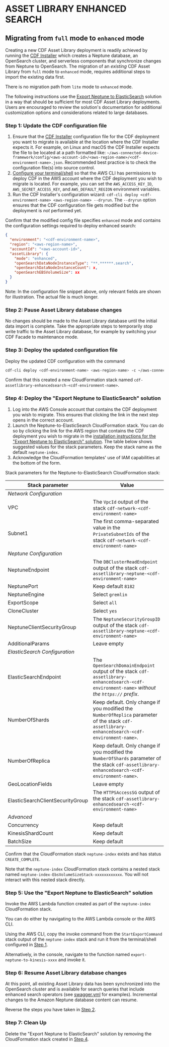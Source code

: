 # ASSET LIBRARY ENHANCED SEARCH

## Migrating from `full` mode to `enhanced` mode

Creating a new CDF Asset Library deployment is readily achieved by running the [CDF Installer](../../installer/README.md) which creates a Neptune database, an OpenSearch cluster, and serverless components that synchronize changes from Neptune to OpenSearch.
The migration of an _existing_ CDF Asset Library from `full` mode to `enhanced` mode, requires additional steps to import the existing data first.

There is no migration path from `lite` mode to `enhanced` mode.

The following instructions use the [Export Neptune to ElasticSearch](https://github.com/awslabs/amazon-neptune-tools/tree/master/export-neptune-to-elasticsearch) solution in a way that should be sufficient for most CDF Asset Library deployments.
Users are encouraged to review the solution's documentation for additional customization options and considerations related to large databases.

### Step 1: Update the CDF configuration file

1. Ensure that the [CDF Installer](../../installer/README.md) configuration file for the CDF deployment you want to migrate is available at the location where the CDF Installer expects it. For example, on Linux and macOS the CDF Installer expects the file to be located at a path formatted like: `~/aws-connected-device-framework/config/<aws-account-id>/<aws-region-name>/<cdf-environment-name>.json`. Recommended best practice is to check the configuration file(s) into source control.
2. [Configure your terminal/shell](https://docs.aws.amazon.com/cli/latest/userguide/cli-configure-envvars.html) so that the AWS CLI has permissions to deploy CDF in the AWS account where the CDF deployment you wish to migrate is located. For example, you can set the `AWS_ACCESS_KEY_ID`, `AWS_SECRET_ACCESS_KEY`, and `AWS_DEFAULT_REGION` environment variables.
3. Run the CDF Installer's configuration wizard: `cdf-cli deploy <cdf-environment-name> <aws-region-name> --dryrun`. The `--dryrun` option ensures that the CDF configuration file gets modified but the deployment is _not_ performed yet.

Confirm that the modified config file specifies `enhanced` mode and contains the configuration settings required to deploy enhanced search:

```json
{
  "environment": "<cdf-environment-name>",
  "region": "<aws-region-name>",
  "accountId": "<aws-account-id>",
  "assetLibrary": {
    "mode": "enhanced",
    "openSearchDataNodeInstanceType": "**.******.search",
    "openSearchDataNodeInstanceCount": x,
    "openSearchEBSVolumeSize": xx
  }
}
```

Note: In the configuration file snippet above, only relevant fields are shown for illustration. The actual file is much longer.

### Step 2: Pause Asset Library database changes

No changes should be made to the Asset Library database until the initial data import is complete.
Take the appropriate steps to temporarily stop write traffic to the Asset Library database, for example by switching your CDF Facade to maintenance mode.

### Step 3: Deploy the updated configuration file

Deploy the updated CDF configuration with the command

```sh
cdf-cli deploy <cdf-environment-name> <aws-region-name> -c ~/aws-connected-device-framework/config/<aws-account-id>/<aws-region-name>/<cdf-environment-name>.json
```

Confirm that this created a new CloudFormation stack named `cdf-assetlibrary-enhancedsearch-<cdf-environment-name>`.

### Step 4: Deploy the "Export Neptune to ElasticSearch" solution

1. Log into the AWS Console account that contains the CDF deployment you wish to migrate.
This ensures that clicking the link in the next step opens in the correct account.
2. Launch the Neptune-to-ElasticSearch CloudFormation stack.
You can do so by clicking the link for the AWS region that contains the CDF deployment you wish to migrate in the [installation instructions for the "Export Neptune to ElasticSearch" solution](https://github.com/awslabs/amazon-neptune-tools/blob/master/export-neptune-to-elasticsearch/readme.md#installation). The table below shows suggested values for the stack parameters. Keep the stack name as the default `neptune-index`.
3. Acknowledge the CloudFormation templates' use of IAM capabilities at the bottom of the form.

Stack parameters for the Neptune-to-ElasticSearch CloudFormation stack:

| Stack parameter | Value |
| --- | --- |
| _Network Configuration_ |
| VPC | The `VpcId` output of the stack `cdf-network-<cdf-environment-name>` |
| Subnet1 | The first comma-separated value in the `PrivateSubnetIds` of the stack `cdf-network-<cdf-environment-name>` |
| _Neptune Configuration_ |
| NeptuneEndpoint | The `DBClusterReadEndpoint` output of the stack `cdf-assetlibrary-neptune-<cdf-environment-name>` |
| NeptunePort | Keep default `8182`
| NeptuneEngine | Select `gremlin` |
| ExportScope | Select `all` |
| CloneCluster | Select `yes` |
| NeptuneClientSecurityGroup | The `NeptuneSecurityGroupID` output of the stack `cdf-assetlibrary-neptune-<cdf-environment-name>` |
| AdditionalParams | Leave empty |
| _ElasticSearch Configuration_ |
| ElasticSearchEndpoint | The `OpenSearchDomainEndpoint` output of the stack `cdf-assetlibrary-enhancedsearch-<cdf-environment-name>` _without the `https://` prefix_. |
| NumberOfShards | Keep default. Only change if you modified the `NumberOfReplica` parameter of the stack `cdf-assetlibrary-enhancedsearch-<cdf-environment-name>`. |
| NumberOfReplica | Keep default. Only change if you modified the `NumberOfShards` parameter of the stack `cdf-assetlibrary-enhancedsearch-<cdf-environment-name>`. |
| GeoLocationFields | Leave empty |
| ElasticSearchClientSecurityGroup | The `HTTPSAccessSG` output of the stack `cdf-assetlibrary-enhancedsearch-<cdf-environment-name>` |
| _Advanced_ |
| Concurrency | Keep default |
| KinesisShardCount | Keep default |
| BatchSize | Keep default |

Confirm that the CloudFormation stack `neptune-index` exists and has status `CREATE_COMPLETE`.

Note that the `neptune-index` CloudFormation stack contains a nested stack named `neptune-index-EbsVolumeSizeStack-xxxxxxxxxxxx`.
You will not interact with this nested stack directly.

### Step 5: Use the "Export Neptune to ElasticSearch" solution

Invoke the AWS Lambda function created as part of the `neptune-index` CloudFormation stack.

You can do either by navigating to the AWS Lambda console or the AWS CLI.

Using the AWS CLI, copy the invoke command from the `StartExportCommand` stack output of the `neptune-index` stack and run it from the terminal/shell configured in [Step 1](#step-1-update-the-cdf-configuration-file).

Alternatively, in the console, navigate to the function named `export-neptune-to-kinesis-xxxx` and invoke it.

### Step 6: Resume Asset Library database changes

At this point, all existing Asset Library data has been synchronized into the OpenSearch cluster and is available for search queries that include enhanced search operators (see [swagger.yml](./swagger.yml) for examples).
Incremental changes to the Amazon Neptune database content can resume.

Reverse the steps you have taken in [Step 2](#step-2-pause-asset-library-database-changes).

### Step 7: Clean Up

Delete the "Export Neptune to ElasticSearch" solution by removing the CloudFormation stack created in [Step 4](#step-4-deploy-the-export-neptune-to-elasticsearch-solution).
